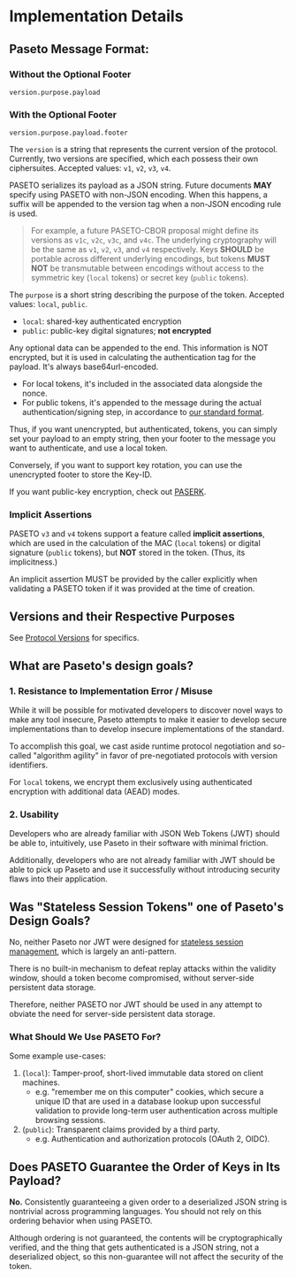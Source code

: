 # Implementation Details

## Paseto Message Format:

### Without the Optional Footer

```
version.purpose.payload
```

### With the Optional Footer

```
version.purpose.payload.footer
```

The `version` is a string that represents the current version of the protocol. Currently,
two versions are specified, which each possess their own ciphersuites. Accepted values:
`v1`, `v2`, `v3`, `v4`.

PASETO serializes its payload as a JSON string. Future documents **MAY** specify using 
PASETO with non-JSON encoding. When this happens, a suffix will be appended to the version tag
when a non-JSON encoding rule is used.

> For example, a future PASETO-CBOR proposal might define its versions as `v1c`, `v2c`, `v3c`,
> and `v4c`. The underlying cryptography will be the same as `v1`, `v2`, `v3`, and `v4`
> respectively. Keys **SHOULD** be portable across different underlying encodings, but tokens
> **MUST NOT** be transmutable between encodings without access to the symmetric key (`local` tokens)
> or secret key (`public` tokens).

The `purpose` is a short string describing the purpose of the token. Accepted values:
`local`, `public`.

* `local`: shared-key authenticated encryption
* `public`: public-key digital signatures; **not encrypted**

Any optional data can be appended to the end. This information is NOT encrypted, but it is
used in calculating the authentication tag for the payload. It's always base64url-encoded.

 * For local tokens, it's included in the associated data alongside the nonce.
 * For public tokens, it's appended to the message during the actual
   authentication/signing step, in accordance to
   [our standard format](01-Protocol-Versions/Common.md#authentication-padding).

Thus, if you want unencrypted, but authenticated, tokens, you can simply set your payload
to an empty string, then your footer to the message you want to authenticate, and use a
local token.

Conversely, if you want to support key rotation, you can use the unencrypted footer to store
the Key-ID.

If you want public-key encryption, check out [PASERK](https://github.com/paseto-standard/paserk).

### Implicit Assertions

PASETO `v3` and `v4` tokens support a feature called **implicit assertions**, which are used
in the calculation of the MAC (`local` tokens) or digital signature (`public` tokens), but
**NOT** stored in the token. (Thus, its implicitness.)

An implicit assertion MUST be provided by the caller explicitly when validating a PASETO token
if it was provided at the time of creation.

## Versions and their Respective Purposes

See [Protocol Versions](01-Protocol-Versions) for specifics.

## What are Paseto's design goals?

### 1. Resistance to Implementation Error / Misuse

While it will be possible for motivated developers to discover novel ways to
make any tool insecure, Paseto attempts to make it easier to develop secure
implementations than to develop insecure implementations of the standard.

To accomplish this goal, we cast aside runtime protocol negotiation and
so-called "algorithm agility" in favor of pre-negotiated protocols with
version identifiers.

For `local` tokens, we encrypt them exclusively using authenticated encryption
with additional data (AEAD) modes.

### 2. Usability

Developers who are already familiar with JSON Web Tokens (JWT) should be able
to, intuitively, use Paseto in their software with minimal friction.

Additionally, developers who are not already familiar with JWT should be able
to pick up Paseto and use it successfully without introducing security flaws
into their application.

## Was "Stateless Session Tokens" one of Paseto's Design Goals?

No, neither Paseto nor JWT were designed for
[stateless session management](http://cryto.net/~joepie91/blog/2016/06/13/stop-using-jwt-for-sessions/),
which is largely an anti-pattern.

There is no built-in mechanism to defeat replay attacks within the validity
window, should a token become compromised, without server-side persistent
data storage.

Therefore, neither PASETO nor JWT should be used in any attempt to obviate the
need for server-side persistent data storage. 

### What Should We Use PASETO For?

Some example use-cases:

1. (`local`): Tamper-proof, short-lived immutable data stored on client machines.
   * e.g. "remember me on this computer" cookies, which secure a unique ID that
     are used in a database lookup upon successful validation to provide long-term
     user authentication across multiple browsing sessions.
2. (`public`): Transparent claims provided by a third party.
   * e.g. Authentication and authorization protocols (OAuth 2, OIDC).

## Does PASETO Guarantee the Order of Keys in Its Payload?

**No.** Consistently guaranteeing a given order to a deserialized JSON string is
nontrivial across programming languages. You should not rely on this ordering behavior
when using PASETO.

Although ordering is not guaranteed, the contents will be cryptographically verified,
and the thing that gets authenticated is a JSON string, not a deserialized object, so
this non-guarantee will not affect the security of the token.
